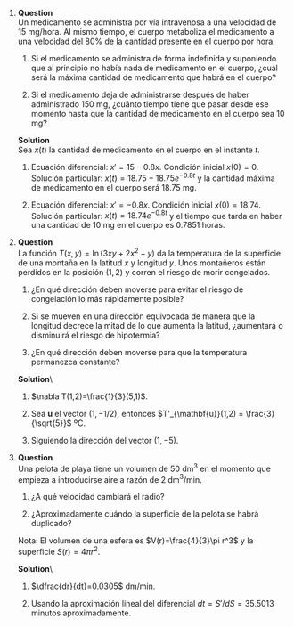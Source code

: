 1.  **Question**\
    Un medicamento se administra por vía intravenosa a una velocidad de
    15 mg/hora. Al mismo tiempo, el cuerpo metaboliza el medicamento a
    una velocidad del 80% de la cantidad presente en el cuerpo por hora.

    1.  Si el medicamento se administra de forma indefinida y suponiendo
        que al principio no había nada de medicamento en el cuerpo,
        ¿cuál será la máxima cantidad de medicamento que habrá en el
        cuerpo?

    2.  Si el medicamento deja de administrarse después de haber
        administrado 150 mg, ¿cuánto tiempo tiene que pasar desde ese
        momento hasta que la cantidad de medicamento en el cuerpo sea 10
        mg?

    **Solution**\
    Sea $x(t)$ la cantidad de medicamento en el cuerpo en el instante
    $t$.

    1.  Ecuación diferencial: $x'=15-0.8x$. Condición inicial $x(0)=0$.
        Solución particular: $x(t)=18.75-18.75e^{-0.8t}$ y la cantidad
        máxima de medicamento en el cuerpo será 18.75 mg.

    2.  Ecuación diferencial: $x'=-0.8x$. Condición inicial
        $x(0)=18.74$. Solución particular: $x(t)=18.74e^{-0.8t}$ y el
        tiempo que tarda en haber una cantidad de 10 mg en el cuerpo es
        $0.7851$ horas.

2.  **Question**\
    La función $T(x,y)=\ln(3xy+2x^2-y)$ da la temperatura de la
    superficie de una montaña en la latitud $x$ y longitud $y$. Unos
    montañeros están perdidos en la posición $(1,2)$ y corren el riesgo
    de morir congelados.

    1.  ¿En qué dirección deben moverse para evitar el riesgo de
        congelación lo más rápidamente posible?

    2.  Si se mueven en una dirección equivocada de manera que la
        longitud decrece la mitad de lo que aumenta la latitud,
        ¿aumentará o disminuirá el riesgo de hipotermia?

    3.  ¿En qué dirección deben moverse para que la temperatura
        permanezca constante?

    **Solution**\

    1.  $\nabla T(1,2)=\frac{1}{3}(5,1)$.

    2.  Sea $\mathbf{u}$ el vector $(1,-1/2)$, entonces
        $T'_{\mathbf{u}}(1,2) = \frac{3}{\sqrt{5}}$ ºC.

    3.  Siguiendo la dirección del vector $(1,-5)$.

3.  **Question**\
    Una pelota de playa tiene un volumen de 50 dm$^3$ en el momento que
    empieza a introducirse aire a razón de 2 dm$^3$/min.

    1.  ¿A qué velocidad cambiará el radio?

    2.  ¿Aproximadamente cuándo la superficie de la pelota se habrá
        duplicado?

    Nota: El volumen de una esfera es $V(r)=\frac{4}{3}\pi r^3$ y la
    superficie $S(r)=4\pi r^2$.

    **Solution**\

    1.  $\dfrac{dr}{dt}=0.0305$ dm/min.

    2.  Usando la aproximación lineal del diferencial
        $dt = S'/dS=35.5013$ minutos aproximadamente.
